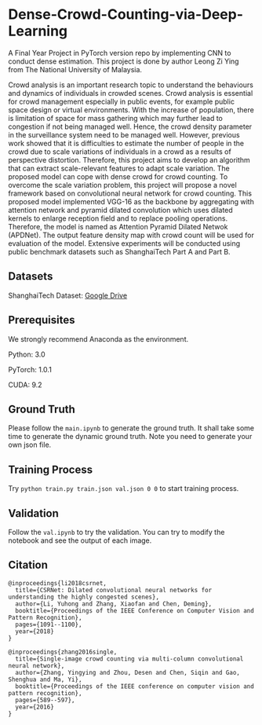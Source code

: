 # Dense-Crowd-Counting-via-Deep-Learning
A Final Year Project in PyTorch version repo by implementing CNN to conduct dense estimation. This project is done by author Leong Zi Ying from The National University of Malaysia. 

Crowd analysis is an important research topic to understand the behaviours and dynamics of individuals in crowded scenes. Crowd analysis is essential for crowd management especially in public events, for example public space design or virtual environments. With the increase of population, there is limitation of space for mass gathering which may further lead to congestion if not being managed well. Hence, the crowd density parameter in the surveillance system need to be managed well. However, previous work showed that it is difficulties to estimate the number of people in the crowd due to scale variations of individuals in a crowd as a results of perspective distortion. Therefore, this project aims to develop an algorithm that can extract scale-relevant features to adapt scale variation. The proposed model can cope with dense crowd for crowd counting. To overcome the scale variation problem, this project will propose a novel framework based on convolutional neural network for crowd counting. This proposed model implemented VGG-16 as the backbone by aggregating with attention network and pyramid dilated convolution which uses dilated kernels to enlarge reception field and to replace pooling operations. Therefore, the model is named as Attention Pyramid Dilated Netwok (APDNet). The output feature density map with crowd count will be used for evaluation of the model. Extensive experiments will be conducted using public benchmark datasets such as ShanghaiTech Part A and Part B.

## Datasets
ShanghaiTech Dataset: [Google Drive](https://drive.google.com/open?id=16dhJn7k4FWVwByRsQAEpl9lwjuV03jVI)

## Prerequisites
We strongly recommend Anaconda as the environment.

Python: 3.0

PyTorch: 1.0.1

CUDA: 9.2

## Ground Truth

Please follow the `main.ipynb` to generate the ground truth. It shall take some time to generate the dynamic ground truth. Note you need to generate your own json file.

## Training Process

Try `python train.py train.json val.json 0 0` to start training process.

## Validation

Follow the `val.ipynb` to try the validation. You can try to modify the notebook and see the output of each image.

## Citation

```
@inproceedings{li2018csrnet,
  title={CSRNet: Dilated convolutional neural networks for understanding the highly congested scenes},
  author={Li, Yuhong and Zhang, Xiaofan and Chen, Deming},
  booktitle={Proceedings of the IEEE Conference on Computer Vision and Pattern Recognition},
  pages={1091--1100},
  year={2018}
}
```

```
@inproceedings{zhang2016single,
  title={Single-image crowd counting via multi-column convolutional neural network},
  author={Zhang, Yingying and Zhou, Desen and Chen, Siqin and Gao, Shenghua and Ma, Yi},
  booktitle={Proceedings of the IEEE conference on computer vision and pattern recognition},
  pages={589--597},
  year={2016}
}
```

